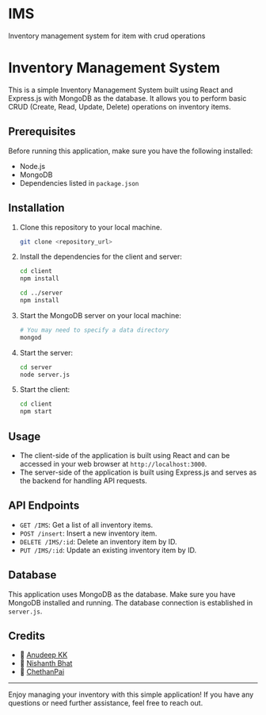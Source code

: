 # IMS
Inventory management system for item with crud operations

# Inventory Management System

This is a simple Inventory Management System built using React and Express.js with MongoDB as the database. It allows you to perform basic CRUD (Create, Read, Update, Delete) operations on inventory items.

## Prerequisites 

Before running this application, make sure you have the following installed:

- Node.js
- MongoDB
- Dependencies listed in `package.json`

## Installation

1. Clone this repository to your local machine.

   ```bash
   git clone <repository_url>
   ```

2. Install the dependencies for the client and server:

   ```bash
   cd client
   npm install

   cd ../server
   npm install
   ```

3. Start the MongoDB server on your local machine:

   ```bash
   # You may need to specify a data directory
   mongod
   ```

4. Start the server:

   ```bash
   cd server
   node server.js
   ```

5. Start the client:

   ```bash
   cd client
   npm start
   ```

## Usage

- The client-side of the application is built using React and can be accessed in your web browser at `http://localhost:3000`.
- The server-side of the application is built using Express.js and serves as the backend for handling API requests.

## API Endpoints

- `GET /IMS`: Get a list of all inventory items.
- `POST /insert`: Insert a new inventory item.
- `DELETE /IMS/:id`: Delete an inventory item by ID.
- `PUT /IMS/:id`: Update an existing inventory item by ID.

## Database

This application uses MongoDB as the database. Make sure you have MongoDB installed and running. The database connection is established in `server.js`.

## Credits

- 👤 [Anudeep KK](https://github.com/AnudeepKK)
- 👤 [Nishanth Bhat](https://github.com/BhatNishanthGanesh)
- 👤 [ChethanPai](https://github.com/CheetahCodes21)

---

Enjoy managing your inventory with this simple application! If you have any questions or need further assistance, feel free to reach out.
